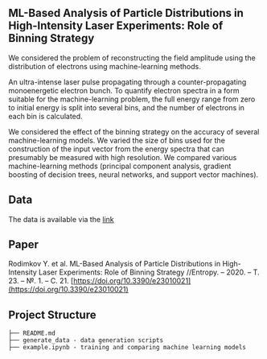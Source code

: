 ## ML-Based Analysis of Particle Distributions in High-Intensity Laser Experiments: Role of Binning Strategy

We considered the problem of reconstructing the field amplitude using the distribution of electrons using machine-learning methods.

An ultra-intense laser pulse propagating through a counter-propagating monoenergetic electron bunch. To quantify electron spectra in a form suitable for the machine-learning problem, the full energy range from zero to initial energy is split into several bins, and the number of electrons in each bin is calculated.

We considered the effect of the binning strategy on the accuracy of several machine-learning models. We varied the size of bins used for the construction of the input vector from the energy spectra that can presumably be measured with high resolution. We compared various machine-learning methods (principal component analysis, gradient boosting of decision trees, neural networks, and support vector machines).

## Data

The data is available via the [link](https://cloud.unn.ru/s/KbX6aR8Pxq7Pn2J)

## Paper

Rodimkov Y. et al. ML-Based Analysis of Particle Distributions in High-Intensity Laser Experiments: Role of Binning Strategy //Entropy. – 2020. – Т. 23. – №. 1. – С. 21. [https://doi.org/10.3390/e23010021](https://doi.org/10.3390/e23010021)

## Project Structure

```plaintext
├── README.md 
├── generate_data - data generation scripts
├── example.ipynb - training and comparing machine learning models
```